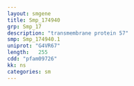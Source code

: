 ```yaml
---
layout: smgene
title: Smp_174940
grp: Smp_17
description: "transmembrane protein 57"
smp: Smp_174940.1
uniprot: "G4VR67"
length:   255
cdd: "pfam09726"
kk: ns
categories: sm
---
```

